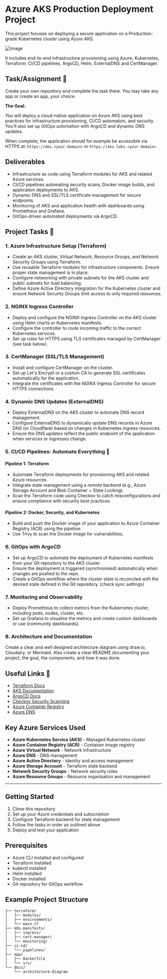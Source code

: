 # Azure AKS Production Deployment Project

This project focuses on deploying a secure application on a Production-grade Kubernetes cluster using Azure AKS.

![image](https://github.com/user-attachments/assets/1483b46a-c629-421b-a76e-da230397b096)

It includes end-to-end infrastructure provisioning using Azure, Kubernetes, Terraform, CI/CD pipelines, ArgoCD, Helm, ExternalDNS and CertManager.

## Task/Assignment 📝

Create your own repository and complete the task there. You may take any app or create an app, your choice.

**The Goal:**

You will deploy a cloud-native application on Azure AKS using best practices for infrastructure provisioning, CI/CD automation, and security. You'll also set up GitOps automation with ArgoCD and dynamic DNS updates.

When complete, the application should for example be accessible via HTTPS at: `https://aks.<your-domain>` or `https://aks.labs.<your-domain>`

## Deliverables

- Infrastructure as code using Terraform modules for AKS and related Azure services.
- CI/CD pipelines automating security scans, Docker image builds, and application deployments to AKS.
- Dynamic DNS and SSL/TLS certificate management for secure endpoints.
- Monitoring of AKS and application health with dashboards using Prometheus and Grafana.
- GitOps-driven automated deployments via ArgoCD.

## Project Tasks 🔧

### 1. Azure Infrastructure Setup (Terraform)

- Create an AKS cluster, Virtual Network, Resource Groups, and Network Security Groups using Terraform.
- Use reusable Terraform modules for infrastructure components. Ensure proper state management is in place.
- Configure networking with private subnets for the AKS cluster and public subnets for load balancing.
- Define Azure Active Directory integration for the Kubernetes cluster and ensure Network Security Groups limit access to only required resources.

### 2. NGINX Ingress Controller

- Deploy and configure the NGINX Ingress Controller on the AKS cluster using Helm charts or Kubernetes manifests.
- Configure the controller to route incoming traffic to the correct Kubernetes services.
- Set up rules for HTTPS using TLS certificates managed by CertManager (see task below).

### 3. CertManager (SSL/TLS Management)

- Install and configure CertManager on the cluster.
- Set up Let's Encrypt or a custom CA to generate SSL certificates automatically for the application.
- Integrate the certificates with the NGINX Ingress Controller for secure HTTPS connections.

### 4. Dynamic DNS Updates (ExternalDNS)

- Deploy ExternalDNS on the AKS cluster to automate DNS record management.
- Configure ExternalDNS to dynamically update DNS records in Azure DNS (or Cloudflare) based on changes in Kubernetes ingress resources.
- Ensure the DNS updates reflect the public endpoint of the application when services or ingresses change.

### 5. CI/CD Pipelines: Automate Everything 🚀

#### Pipeline 1: Terraform

- Automate Terraform deployments for provisioning AKS and related Azure resources.
- Integrate state management using a remote backend (e.g., Azure Storage Account and Blob Container + State Locking).
- Scan the Terraform code using Checkov to catch misconfigurations and ensure compliance with security best practices.

#### Pipeline 2: Docker, Security, and Kubernetes

- Build and push the Docker image of your application to Azure Container Registry (ACR) using the pipeline.
- Use Trivy to scan the Docker image for vulnerabilities.

### 6. GitOps with ArgoCD

- Set up ArgoCD to automate the deployment of Kubernetes manifests from your Git repository to the AKS cluster.
- Ensure the deployment is triggered (synchronised) automatically when changes are pushed to the repo.
- Create a GitOps workflow where the cluster state is reconciled with the desired state defined in the Git repository. (check sync settings)

### 7. Monitoring and Observability

- Deploy Prometheus to collect metrics from the Kubernetes cluster, including pods, nodes, cluster, etc.
- Set up Grafana to visualise the metrics and create custom dashboards or use (community dashboards).

### 8. Architecture and Documentation

Create a clear and well designed architecture diagram using draw.io, Cloudairy, or Mermaid. Also create a clear README documenting your project, the goal, the components, and how it was done.

## Useful Links 🔗

- [Terraform Docs](https://registry.terraform.io/providers/hashicorp/azurerm/latest/docs)
- [AKS Documentation](https://docs.microsoft.com/en-us/azure/aks/)
- [ArgoCD Docs](https://argo-cd.readthedocs.io/)
- [Checkov Security Scanning](https://www.checkov.io/)
- [Azure Container Registry](https://docs.microsoft.com/en-us/azure/container-registry/)
- [Azure DNS](https://docs.microsoft.com/en-us/azure/dns/)

## Key Azure Services Used

- **Azure Kubernetes Service (AKS)** - Managed Kubernetes cluster
- **Azure Container Registry (ACR)** - Container image registry
- **Azure Virtual Network** - Network infrastructure
- **Azure DNS** - DNS management
- **Azure Active Directory** - Identity and access management
- **Azure Storage Account** - Terraform state backend
- **Network Security Groups** - Network security rules
- **Azure Resource Groups** - Resource organisation and management

---

## Getting Started

1. Clone this repository
2. Set up your Azure credentials and subscription
3. Configure Terraform backend for state management
4. Follow the tasks in order as outlined above
5. Deploy and test your application

## Prerequisites

- Azure CLI installed and configured
- Terraform installed
- kubectl installed
- Helm installed
- Docker installed
- Git repository for GitOps workflow

## Example Project Structure

```
├── terraform/
│   ├── modules/
│   ├── environments/
│   └── main.tf
├── k8s-manifests/
│   ├── ingress/
│   ├── cert-manager/
│   └── monitoring/
├── ci-cd/
│   └── pipelines/
├── app/
│   ├── Dockerfile
│   └── src/
└── docs/
    └── architecture-diagram
```
